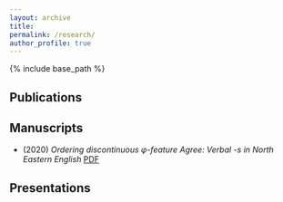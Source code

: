 ```yaml
---
layout: archive
title: 
permalink: /research/
author_profile: true
---
```


{% include base_path %}


## Publications

## Manuscripts

* (2020) _Ordering discontinuous &phi;-feature Agree: Verbal -s in North Eastern English_ [PDF](https://robertfritzsche.github.io/fritzsche.github.io/files/vbls-submission-version_4_1.pdf)

## Presentations
